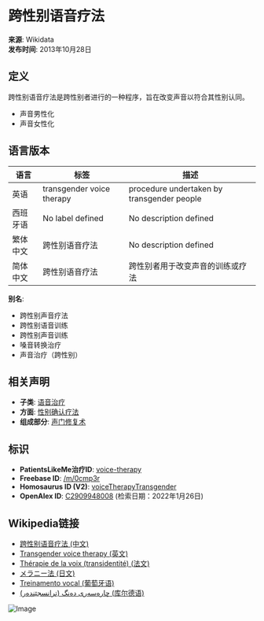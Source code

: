 # 跨性别语音疗法

**来源**: Wikidata  
**发布时间**: 2013年10月28日

## 定义
跨性别语音疗法是跨性别者进行的一种程序，旨在改变声音以符合其性别认同。

- 声音男性化
- 声音女性化

## 语言版本

| 语言         | 标签                      | 描述                                        |
|--------------|---------------------------|---------------------------------------------|
| 英语         | transgender voice therapy | procedure undertaken by transgender people  |
| 西班牙语     | No label defined          | No description defined                       |
| 繁体中文     | 跨性别语音疗法            | No description defined                       |
| 简体中文     | 跨性别语音疗法            | 跨性别者用于改变声音的训练或疗法           |

**别名**:
- 跨性别声音疗法
- 跨性别语音训练
- 跨性别声音训练
- 嗓音转换治疗
- 声音治疗（跨性别）

## 相关声明

- **子类**: [语音治疗](https://wiki.q2593013)
- **方面**: [性别确认疗法](https://wiki.Q15748953)
- **组成部分**: [声门修复术](https://wiki.Q116184264)

## 标识

- **PatientsLikeMe治疗ID**: [voice-therapy](https://www.patientslikeme.com/treatments/show/voice-therapy)
- **Freebase ID**: [/m/0cmp3r](https://www.google.com/search?kgmid=/m/0cmp3r)
- **Homosaurus ID (V2)**: [voiceTherapyTransgender](http://homosaurus.org/v2/voiceTherapyTransgender)
- **OpenAlex ID**: [C2909948008](https://openalex.org/C2909948008) (检索日期：2022年1月26日)

## Wikipedia链接

- [跨性别语音疗法 (中文)](https://zh.wikipedia.org/wiki/%E8%B7%A8%E6%80%A7%E5%88%AB%E8%AF%AD%E9%9F%B3%E7%96%97%E6%B3%95)
- [Transgender voice therapy (英文)](https://en.wikipedia.org/wiki/Transgender_voice_therapy)
- [Thérapie de la voix (transidentité) (法文)](https://fr.wikipedia.org/wiki/Th%C3%A9rapie_de_la_voix_%28transidentit%C3%A9%29)
- [メラニー法 (日文)](https://ja.wikipedia.org/wiki/%E3%83%A1%E3%83%A9%E3%83%8B%E3%83%BC%E6%B3%95)
- [Treinamento vocal (葡萄牙语)](https://pt.wikipedia.org/wiki/Treinamento_vocal)
- [چارەسەری دەنگ (ترانسجێندەر) (库尔德语)](https://ckb.wikipedia.org/wiki/%DA%86%D8%A7%D8%B1%DB%95%D8%B3%DB%95%D8%B1%DB%8C_%D8%AF%DB%95%D9%86%DA%AF_%28%D8%AA%D8%B1%D8%A7%D9%86%D8%B3%D8%AC%DB%8E%D9%86%D8%AF%DB%95%D8%B1%29)

![Image](https://upload.wikimedia.org/wikipedia/commons/2/20/CloseWindow19x19.png)